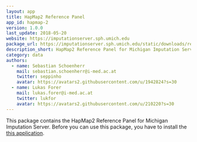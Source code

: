 ```yaml
---
layout: app
title: HapMap2 Reference Panel
app_id: hapmap-2
version: 1.0.0
last_update: 2018-05-20
website: https://imputationserver.sph.umich.edu
package_url: https://imputationserver.sph.umich.edu/static/downloads/releases/hapmap2-1.0.0.zip
description_short: HapMap2 Reference Panel for Michigan Imputation Server.
category: data
authors:
  - name: Sebastian Schoenherr
    mail: sebastian.schoenherr@i-med.ac.at
    twitter: seppinho
    avatar: https://avatars2.githubusercontent.com/u/1942824?s=30
  - name: Lukas Forer
    mail: lukas.forer@i-med.ac.at
    twitter: lukfor
    avatar: https://avatars2.githubusercontent.com/u/210220?s=30
---
```


This package contains the HapMap2 Reference Panel for Michigan Imputation Server. Before you can use this package, you have to install the <a href="/applications/imputation-server">this application</a>.
